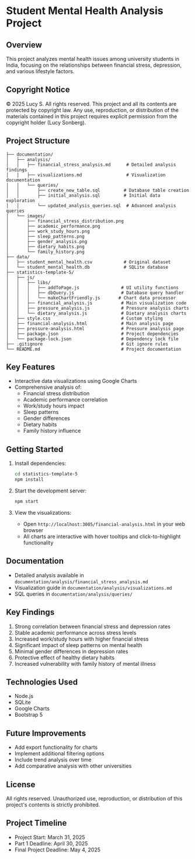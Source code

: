 # Student Mental Health Analysis Project

## Overview
This project analyzes mental health issues among university students in India, focusing on the relationships between financial stress, depression, and various lifestyle factors.

## Copyright Notice
© 2025 Lucy S. All rights reserved.
This project and all its contents are protected by copyright law. Any use, reproduction, or distribution of the materials contained in this project requires explicit permission from the copyright holder (Lucy Sonberg).

## Project Structure
```
├── documentation/
│   ├── analysis/
│   │   ├── financial_stress_analysis.md      # Detailed analysis findings
│   │   ├── visualizations.md                 # Visualization documentation
│   │   └── queries/
│   │       ├── create_new_table.sql         # Database table creation
│   │       ├── initial_analysis.sql         # Initial data exploration
│   │       └── updated_analysis_queries.sql  # Advanced analysis queries
│   └── images/
│       ├── financial_stress_distribution.png
│       ├── academic_performance.png
│       ├── work_study_hours.png
│       ├── sleep_patterns.png
│       ├── gender_analysis.png
│       ├── dietary_habits.png
│       └── family_history.png
├── data/
│   ├── student_mental_health.csv            # Original dataset
│   └── student_mental_health.db             # SQLite database
├── statistics-template-5/
│   ├── js/
│   │   ├── libs/
│   │   │   ├── addToPage.js                # UI utility functions
│   │   │   ├── dbQuery.js                  # Database query handler
│   │   │   └── makeChartFriendly.js       # Chart data processor
│   │   ├── financial_analysis.js           # Main visualization code
│   │   ├── pressure_analysis.js            # Pressure analysis charts
│   │   └── dietary_analysis.js             # Dietary analysis charts
│   ├── style.css                           # Custom styling
│   ├── financial-analysis.html             # Main analysis page
│   ├── pressure-analysis.html              # Pressure analysis page
│   ├── package.json                        # Project dependencies
│   └── package-lock.json                   # Dependency lock file
├── .gitignore                              # Git ignore rules
└── README.md                               # Project documentation
```

## Key Features
- Interactive data visualizations using Google Charts
- Comprehensive analysis of:
  - Financial stress distribution
  - Academic performance correlation
  - Work/study hours impact
  - Sleep patterns
  - Gender differences
  - Dietary habits
  - Family history influence

## Getting Started
1. Install dependencies:
   ```bash
   cd statistics-template-5
   npm install
   ```

2. Start the development server:
   ```bash
   npm start
   ```

3. View the visualizations:
   - Open `http://localhost:3005/financial-analysis.html` in your web browser
   - All charts are interactive with hover tooltips and click-to-highlight functionality

## Documentation
- Detailed analysis available in `documentation/analysis/financial_stress_analysis.md`
- Visualization guide in `documentation/analysis/visualizations.md`
- SQL queries in `documentation/analysis/queries/`

## Key Findings
1. Strong correlation between financial stress and depression rates
2. Stable academic performance across stress levels
3. Increased work/study hours with higher financial stress
4. Significant impact of sleep patterns on mental health
5. Minimal gender differences in depression rates
6. Protective effect of healthy dietary habits
7. Increased vulnerability with family history of mental illness

## Technologies Used
- Node.js
- SQLite
- Google Charts
- Bootstrap 5

## Future Improvements
- Add export functionality for charts
- Implement additional filtering options
- Include trend analysis over time
- Add comparative analysis with other universities

## License
All rights reserved. Unauthorized use, reproduction, or distribution of this project's contents is strictly prohibited.

## Project Timeline
- Project Start: March 31, 2025
- Part 1 Deadline: April 30, 2025
- Final Project Deadline: May 4, 2025